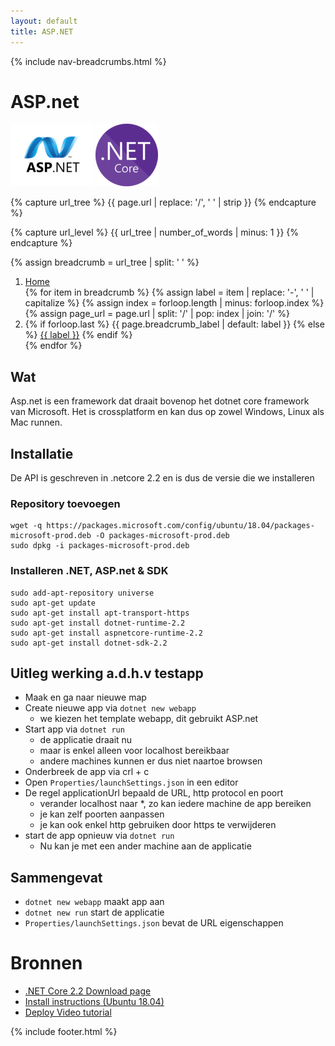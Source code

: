 ```yaml
---
layout: default
title: ASP.NET
---
```





{% include nav-breadcrumbs.html %}



# ASP.net

![ASP.net](../../media/logo/asp.net.png)
![ASP.net](../../media/logo/dotnet.png)

{% capture url_tree %}
  {{ page.url | replace: '/', ' ' | strip }}
{% endcapture %}

{% capture url_level %}
  {{ url_tree | number_of_words | minus: 1 }}
{% endcapture %}

{% assign breadcrumb = url_tree | split: ' ' %}

<ol class="breadcrumb">
  <li class="breadcrumb-item">
    <a href="{{ site.baseurl }}">Home</a>
  </li>
{% for item in breadcrumb %}
  {% assign label = item | replace: '-', ' ' | capitalize %}
  {% assign index = forloop.length | minus: forloop.index %}
  {% assign page_url = page.url | split: '/' | pop: index | join: '/' %}
  <li class="breadcrumb-item">
    {% if forloop.last %}
    <span>{{ page.breadcrumb_label | default: label }}</span>
    {% else %}
    <a href="{{ page_url }}/">{{ label }}</a>
    {% endif %}
  </li>
{% endfor %}
</ol>

## Wat
Asp.net is een framework dat draait bovenop het dotnet core framework van Microsoft. Het is crossplatform en kan dus op zowel Windows, Linux als Mac runnen.

## Installatie 
De API is geschreven in .netcore 2.2 en is dus de versie die we installeren 

### Repository toevoegen
```
wget -q https://packages.microsoft.com/config/ubuntu/18.04/packages-microsoft-prod.deb -O packages-microsoft-prod.deb
sudo dpkg -i packages-microsoft-prod.deb
```

### Installeren .NET, ASP.net & SDK
```
sudo add-apt-repository universe
sudo apt-get update
sudo apt-get install apt-transport-https
sudo apt-get install dotnet-runtime-2.2
sudo apt-get install aspnetcore-runtime-2.2
sudo apt-get install dotnet-sdk-2.2
```

## Uitleg werking a.d.h.v testapp
* Maak en ga naar nieuwe map
* Create nieuwe app via ```dotnet new webapp ```
    * we kiezen het template webapp, dit gebruikt ASP.net
* Start app via ```dotnet run```
    * de applicatie draait nu
    * maar is enkel alleen voor localhost bereikbaar
    * andere machines kunnen er dus niet naartoe browsen
* Onderbreek de app via crl + c
* Open ```Properties/launchSettings.json``` in een editor
* De regel applicationUrl bepaald de URL, http protocol en poort
    * verander localhost naar *, zo kan iedere machine de app bereiken 
    * je kan zelf poorten aanpassen
    * je kan ook enkel http gebruiken door https te verwijderen
* start de app opnieuw via ```dotnet run```
    * Nu kan je met een ander machine aan de applicatie

## Sammengevat
* ```dotnet new webapp``` maakt app aan
* ```dotnet new run``` start de applicatie
* ```Properties/launchSettings.json``` bevat de URL eigenschappen

# Bronnen 
* [.NET Core 2.2 Download page](https://dotnet.microsoft.com/download/dotnet-core/2.2)
* [Install instructions (Ubuntu 18.04)](https://docs.microsoft.com/nl-nl/dotnet/core/install/linux-package-manager-ubuntu-1804)
* [Deploy Video tutorial](https://www.youtube.com/watch?v=6VK370-Yk3A)

{% include footer.html %}
